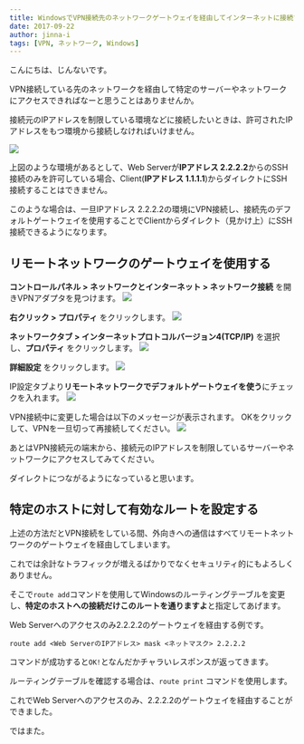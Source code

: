 ```yaml
---
title: WindowsでVPN接続先のネットワークゲートウェイを経由してインターネットに接続する
date: 2017-09-22
author: jinna-i
tags: [VPN, ネットワーク, Windows]
---
```


こんにちは、じんないです。

VPN接続している先のネットワークを経由して特定のサーバーやネットワークにアクセスできればなーと思うことはありませんか。

接続元のIPアドレスを制限している環境などに接続したいときは、許可されたIPアドレスをもつ環境から接続しなければいけません。

![](images/use-remote-network-gateway-1.png)

上図のような環境があるとして、Web Serverが**IPアドレス 2.2.2.2**からのSSH接続のみを許可している場合、Client(**IPアドレス 1.1.1.1**)からダイレクトにSSH接続することはできません。

このような場合は、一旦IPアドレス 2.2.2.2の環境にVPN接続し、接続先のデフォルトゲートウェイを使用することでClientからダイレクト（見かけ上）にSSH接続できるようになります。

## リモートネットワークのゲートウェイを使用する

**コントロールパネル > ネットワークとインターネット > ネットワーク接続** を開きVPNアダプタを見つけます。
![](images/use-remote-network-gateway-2.png)

**右クリック > プロパティ** をクリックします。
![](images/use-remote-network-gateway-3.png)

**ネットワークタブ > インターネットプロトコルバージョン4(TCP/IP)** を選択し、**プロパティ** をクリックします。
![](images/use-remote-network-gateway-4.png)

**詳細設定** をクリックします。
![](images/use-remote-network-gateway-5.png)

IP設定タブより**リモートネットワークでデフォルトゲートウェイを使う**にチェックを入れます。
![](images/use-remote-network-gateway-6.png)

VPN接続中に変更した場合は以下のメッセージが表示されます。
OKをクリックして、VPNを一旦切って再接続してください。
![](images/use-remote-network-gateway-7.png)

あとはVPN接続元の端末から、接続元のIPアドレスを制限しているサーバーやネットワークにアクセスしてみてください。

ダイレクトにつながるようになっていると思います。

## 特定のホストに対して有効なルートを設定する

上述の方法だとVPN接続をしている間、外向きへの通信はすべてリモートネットワークのゲートウェイを経由してしまいます。

これでは余計なトラフィックが増えるばかりでなくセキュリティ的にもよろしくありません。

そこで`route add`コマンドを使用してWindowsのルーティングテーブルを変更し、**特定のホストへの接続だけこのルートを通りますよ**と指定してあげます。

Web Serverへのアクセスのみ2.2.2.2のゲートウェイを経由する例です。

`route add <Web ServerのIPアドレス> mask <ネットマスク> 2.2.2.2`

コマンドが成功すると`OK!`となんだかチャラいレスポンスが返ってきます。

ルーティングテーブルを確認する場合は、`route print` コマンドを使用します。

これでWeb Serverへのアクセスのみ、2.2.2.2のゲートウェイを経由することができました。

ではまた。
